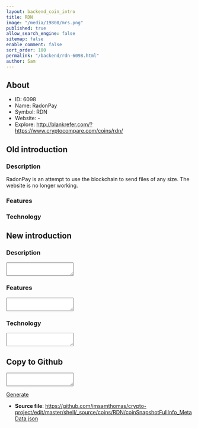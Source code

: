 ```yaml
---
layout: backend_coin_intro
title: RDN
image: "/media/19808/mrs.png"
published: true
allow_search_engine: false
sitemap: false
enable_comment: false
sort_order: 100
permalink: "/backend/rdn-6098.html"
author: Sam
---
```


## About

- ID: 6098
- Name: RadonPay
- Symbol: RDN
- Website: -
- Explore: http://blankrefer.com/?https://www.cryptocompare.com/coins/rdn/


## Old introduction

### Description

<p>RadonPay is an attempt to use the blockchain to send files of any size. The website is no longer working.</p>

### Features


### Technology




## New introduction


### Description
<textarea id="meta_description" name="description"></textarea>

### Features
<textarea id="meta_features" name="features"></textarea>

### Technology
<textarea id="meta_technology" name="technology"></textarea>


## Copy to Github

<textarea id="coinsnapshotfullinfo_metadata"></textarea>

<a href="#gen" onclick="generateMetaDatJson()">Generate</a>

- **Source file**: <a href="https://github.com/imsamthomas/crypto-project/edit/master/shell/_source/coins/RDN/coinSnapshotFullInfo_MetaData.json">https://github.com/imsamthomas/crypto-project/edit/master/shell/_source/coins/RDN/coinSnapshotFullInfo_MetaData.json</a>

